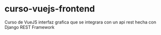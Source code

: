 # curso-vuejs-frontend
Curso de VueJS interfaz grafica que se integrara con un api rest hecha con Django REST Framework
